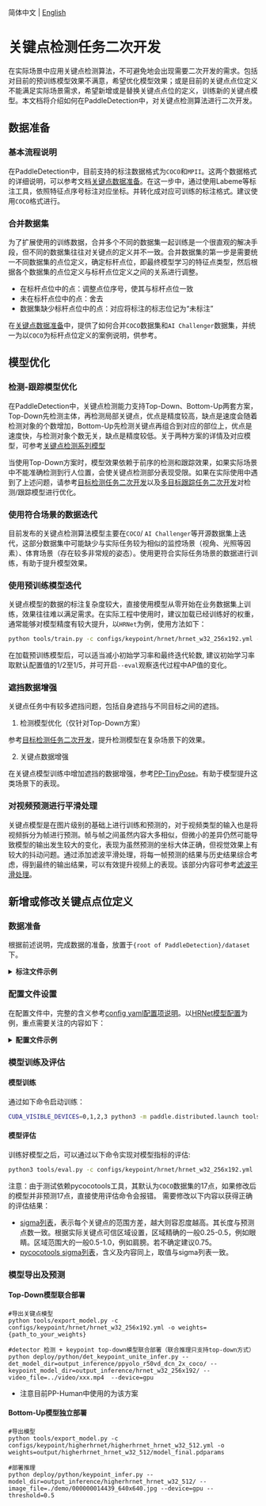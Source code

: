 简体中文 | [English](./keypoint_detection_en.md)

# 关键点检测任务二次开发

在实际场景中应用关键点检测算法，不可避免地会出现需要二次开发的需求。包括对目前的预训练模型效果不满意，希望优化模型效果；或是目前的关键点点位定义不能满足实际场景需求，希望新增或是替换关键点点位的定义，训练新的关键点模型。本文档将介绍如何在PaddleDetection中，对关键点检测算法进行二次开发。

## 数据准备

### 基本流程说明
在PaddleDetection中，目前支持的标注数据格式为`COCO`和`MPII`。这两个数据格式的详细说明，可以参考文档[关键点数据准备](../../tutorials/data/PrepareKeypointDataSet.md)。在这一步中，通过使用Labeme等标注工具，依照特征点序号标注对应坐标。并转化成对应可训练的标注格式。建议使用`COCO`格式进行。

### 合并数据集
为了扩展使用的训练数据，合并多个不同的数据集一起训练是一个很直观的解决手段，但不同的数据集往往对关键点的定义并不一致。合并数据集的第一步是需要统一不同数据集的点位定义，确定标杆点位，即最终模型学习的特征点类型，然后根据各个数据集的点位定义与标杆点位定义之间的关系进行调整。
- 在标杆点位中的点：调整点位序号，使其与标杆点位一致
- 未在标杆点位中的点：舍去
- 数据集缺少标杆点位中的点：对应将标注的标志位记为“未标注”

在[关键点数据准备](../../tutorials/data/PrepareKeypointDataSet.md)中，提供了如何合并`COCO`数据集和`AI Challenger`数据集，并统一为以`COCO`为标杆点位定义的案例说明，供参考。


## 模型优化

### 检测-跟踪模型优化
在PaddleDetection中，关键点检测能力支持Top-Down、Bottom-Up两套方案，Top-Down先检测主体，再检测局部关键点，优点是精度较高，缺点是速度会随着检测对象的个数增加，Bottom-Up先检测关键点再组合到对应的部位上，优点是速度快，与检测对象个数无关，缺点是精度较低。关于两种方案的详情及对应模型，可参考[关键点检测系列模型](../../../configs/keypoint/README.md)

当使用Top-Down方案时，模型效果依赖于前序的检测和跟踪效果，如果实际场景中不能准确检测到行人位置，会使关键点检测部分表现受限。如果在实际使用中遇到了上述问题，请参考[目标检测任务二次开发](./detection.md)以及[多目标跟踪任务二次开发](./pphuman_mot.md)对检测/跟踪模型进行优化。

### 使用符合场景的数据迭代
目前发布的关键点检测算法模型主要在`COCO`/ `AI Challenger`等开源数据集上迭代，这部分数据集中可能缺少与实际任务较为相似的监控场景（视角、光照等因素）、体育场景（存在较多非常规的姿态）。使用更符合实际任务场景的数据进行训练，有助于提升模型效果。

### 使用预训练模型迭代
关键点模型的数据的标注复杂度较大，直接使用模型从零开始在业务数据集上训练，效果往往难以满足需求。在实际工程中使用时，建议加载已经训练好的权重，通常能够对模型精度有较大提升，以`HRNet`为例，使用方法如下：
```bash
python tools/train.py -c configs/keypoint/hrnet/hrnet_w32_256x192.yml -o pretrain_weights=https://paddledet.bj.bcebos.com/models/keypoint/hrnet_w32_256x192.pdparams
```
在加载预训练模型后，可以适当减小初始学习率和最终迭代轮数, 建议初始学习率取默认配置值的1/2至1/5，并可开启`--eval`观察迭代过程中AP值的变化。


### 遮挡数据增强
关键点任务中有较多遮挡问题，包括自身遮挡与不同目标之间的遮挡。

1. 检测模型优化（仅针对Top-Down方案）

参考[目标检测任务二次开发](./detection.md)，提升检测模型在复杂场景下的效果。

2. 关键点数据增强

在关键点模型训练中增加遮挡的数据增强，参考[PP-TinyPose](https://github.com/PaddlePaddle/PaddleDetection/blob/release/2.4/configs/keypoint/tiny_pose/tinypose_256x192.yml#L100)。有助于模型提升这类场景下的表现。

### 对视频预测进行平滑处理
关键点模型是在图片级别的基础上进行训练和预测的，对于视频类型的输入也是将视频拆分为帧进行预测。帧与帧之间虽然内容大多相似，但微小的差异仍然可能导致模型的输出发生较大的变化，表现为虽然预测的坐标大体正确，但视觉效果上有较大的抖动问题。通过添加滤波平滑处理，将每一帧预测的结果与历史结果综合考虑，得到最终的输出结果，可以有效提升视频上的表现。该部分内容可参考[滤波平滑处理](https://github.com/PaddlePaddle/PaddleDetection/blob/develop/deploy/python/det_keypoint_unite_infer.py#L206)。


## 新增或修改关键点点位定义

### 数据准备
根据前述说明，完成数据的准备，放置于`{root of PaddleDetection}/dataset`下。

<details>
<summary><b> 标注文件示例</b></summary>

一个标注文件示例如下：

```
self_dataset/
├── train_coco_joint.json  # 训练集标注文件
├── val_coco_joint.json    # 验证集标注文件
├── images/                # 存放图片文件
    ├── 0.jpg
    ├── 1.jpg
    ├── 2.jpg  
```
其中标注文件中需要注意的改动如下：
```json
{
    "images": [
        {
            "file_name": "images/0.jpg",
            "id": 0,       # 图片id，注意不可重复
            "height": 1080,
            "width": 1920
        },
        {
            "file_name": "images/1.jpg",
            "id": 1,
            "height": 1080,
            "width": 1920
        },
        {
            "file_name": "images/2.jpg",
            "id": 2,
            "height": 1080,
            "width": 1920
        },
    ...

    "categories": [
        {
            "supercategory": "person",
            "id": 1,
            "name": "person",
            "keypoints": [   # 点位序号的名称
                "point1",
                "point2",
                "point3",
                "point4",
                "point5",
            ],
            "skeleton": [    # 点位构成的骨骼, 训练中非必要
                [
                    1,
                    2
                ],
                [
                    1,
                    3
                ],
                [
                    2,
                    4
                ],
                [
                    3,
                    5
                ]
            ]
    ...

    "annotations": [
        {
            {
            "category_id": 1, # 实例所属类别
            "num_keypoints": 3, # 该实例已标注点数量
            "bbox": [         # 检测框位置,格式为x, y, w, h
                799,
                575,
                55,
                185
            ],
            # N*3 的列表，内容为x, y, v。
            "keypoints": [  
                807.5899658203125,
                597.5455322265625,
                2,
                0,  
                0,
                0,            # 未标注的点记为0，0，0
                805.8563232421875,
                592.3446655273438,
                2,
                816.258056640625,
                594.0783081054688,
                2,
                0,
                0,
                0
            ]
            "id": 1,      # 实例id，不可重复
            "image_id": 8,  # 实例所在图像的id，可重复。此时代表一张图像上存在多个目标
            "iscrowd": 0,   # 是否遮挡，为0时参与训练
            "area": 10175   # 实例所占面积，可简单取为w * h。注意为0时会跳过，过小时在eval时会被忽略

    ...
```

</details>


### 配置文件设置

在配置文件中，完整的含义参考[config yaml配置项说明](../../tutorials/KeyPointConfigGuide_cn.md)。以[HRNet模型配置](../../../configs/keypoint/hrnet/hrnet_w32_256x192.yml)为例，重点需要关注的内容如下：

<details>
<summary><b> 配置文件示例</b></summary>

一个配置文件的示例如下

```yaml
use_gpu: true
log_iter: 5
save_dir: output
snapshot_epoch: 10
weights: output/hrnet_w32_256x192/model_final
epoch: 210
num_joints: &num_joints 5 # 预测的点数与定义点数量一致
pixel_std: &pixel_std 200
metric: KeyPointTopDownCOCOEval
num_classes: 1  
train_height: &train_height 256
train_width: &train_width 192
trainsize: &trainsize [*train_width, *train_height]
hmsize: &hmsize [48, 64]
flip_perm: &flip_perm [[1, 2], [3, 4]]  # 注意只有含义上镜像对称的点才写到这里

...

# 保证dataset_dir + anno_path 能正确定位到标注文件位置
# 保证dataset_dir + image_dir + 标注文件中的图片路径能正确定位到图片
TrainDataset:
  !KeypointTopDownCocoDataset
    image_dir: images
    anno_path: train_coco_joint.json
    dataset_dir: dataset/self_dataset
    num_joints: *num_joints
    trainsize: *trainsize
    pixel_std: *pixel_std
    use_gt_bbox: True


EvalDataset:
  !KeypointTopDownCocoDataset
    image_dir: images
    anno_path: val_coco_joint.json
    dataset_dir: dataset/self_dataset
    bbox_file: bbox.json
    num_joints: *num_joints
    trainsize: *trainsize
    pixel_std: *pixel_std
    use_gt_bbox: True
    image_thre: 0.0
```
</details>

### 模型训练及评估
#### 模型训练
通过如下命令启动训练：
```bash
CUDA_VISIBLE_DEVICES=0,1,2,3 python3 -m paddle.distributed.launch tools/train.py -c configs/keypoint/hrnet/hrnet_w32_256x192.yml
```

#### 模型评估
训练好模型之后，可以通过以下命令实现对模型指标的评估:
```bash
python3 tools/eval.py -c configs/keypoint/hrnet/hrnet_w32_256x192.yml
```

注意：由于测试依赖pycocotools工具，其默认为`COCO`数据集的17点，如果修改后的模型并非预测17点，直接使用评估命令会报错。
需要修改以下内容以获得正确的评估结果：
- [sigma列表](https://github.com/PaddlePaddle/PaddleDetection/blob/develop/ppdet/modeling/keypoint_utils.py#L219)，表示每个关键点的范围方差，越大则容忍度越高。其长度与预测点数一致。根据实际关键点可信区域设置，区域精确的一般0.25-0.5，例如眼睛。区域范围大的一般0.5-1.0，例如肩膀。若不确定建议0.75。
- [pycocotools sigma列表](https://github.com/cocodataset/cocoapi/blob/master/PythonAPI/pycocotools/cocoeval.py#L523)，含义及内容同上，取值与sigma列表一致。

### 模型导出及预测
#### Top-Down模型联合部署
```shell
#导出关键点模型
python tools/export_model.py -c configs/keypoint/hrnet/hrnet_w32_256x192.yml -o weights={path_to_your_weights}

#detector 检测 + keypoint top-down模型联合部署（联合推理只支持top-down方式）
python deploy/python/det_keypoint_unite_infer.py --det_model_dir=output_inference/ppyolo_r50vd_dcn_2x_coco/ --keypoint_model_dir=output_inference/hrnet_w32_256x192/ --video_file=../video/xxx.mp4  --device=gpu
```
- 注意目前PP-Human中使用的为该方案

#### Bottom-Up模型独立部署
```shell
#导出模型
python tools/export_model.py -c configs/keypoint/higherhrnet/higherhrnet_hrnet_w32_512.yml -o weights=output/higherhrnet_hrnet_w32_512/model_final.pdparams

#部署推理
python deploy/python/keypoint_infer.py --model_dir=output_inference/higherhrnet_hrnet_w32_512/ --image_file=./demo/000000014439_640x640.jpg --device=gpu --threshold=0.5

```
